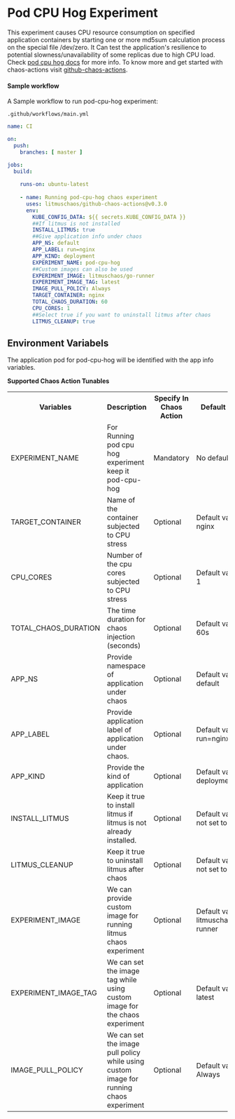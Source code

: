 # Pod CPU Hog Experiment

This experiment causes CPU resource consumption on specified application containers by starting one or more md5sum calculation process on the special file /dev/zero. It Can test the application's resilience to potential slowness/unavailability of some replicas due to high CPU load. Check <a href="https://docs.litmuschaos.io/docs/pod-cpu-hog/">pod cpu hog docs</a> for more info. To know more and get started with chaos-actions visit <a href="https://github.com/litmuschaos/github-chaos-actions/blob/master/README.md">github-chaos-actions</a>. 

#### Sample workflow 

A Sample workflow to run pod-cpu-hog experiment:

`.github/workflows/main.yml`

```yaml
name: CI

on:
  push:
    branches: [ master ]

jobs:
  build:
    
    runs-on: ubuntu-latest
      
    - name: Running pod-cpu-hog chaos experiment
      uses: litmuschaos/github-chaos-actions@v0.3.0
      env:
        KUBE_CONFIG_DATA: ${{ secrets.KUBE_CONFIG_DATA }}
        ##If litmus is not installed
        INSTALL_LITMUS: true
        ##Give application info under chaos
        APP_NS: default
        APP_LABEL: run=nginx
        APP_KIND: deployment
        EXPERIMENT_NAME: pod-cpu-hog
        ##Custom images can also be used
        EXPERIMENT_IMAGE: litmuschaos/go-runner
        EXPERIMENT_IMAGE_TAG: latest
        IMAGE_PULL_POLICY: Always      
        TARGET_CONTAINER: nginx
        TOTAL_CHAOS_DURATION: 60
        CPU_CORES: 1
        ##Select true if you want to uninstall litmus after chaos
        LITMUS_CLEANUP: true        
```

## Environment Variabels

The application pod for pod-cpu-hog will be identified with the app info variables.

**Supported Chaos Action Tunables**

<table>
  <tr>
    <th> Variables </th>
    <th> Description </th>
    <th> Specify In Chaos Action </th>
    <th> Default Value </th>
  </tr>
  <tr> 
    <td> EXPERIMENT_NAME </td>
    <td> For Running pod cpu hog experiment keep it pod-cpu-hog</td>
    <td> Mandatory </td>
    <td> No default value </td>
  </tr>
    <tr> 
    <td> TARGET_CONTAINER </td>
    <td> Name of the container subjected to CPU stress </td>
    <td> Optional </td>
    <td> Default value is nginx</td>
  </tr>
  <tr> 
    <td> CPU_CORES </td>
    <td> Number of the cpu cores subjected to CPU stress </td>
    <td> Optional </td>
    <td> Default value is 1</td>
  </tr>
  <tr> 
    <td> TOTAL_CHAOS_DURATION </td>
    <td> The time duration for chaos injection (seconds) </td>
    <td> Optional </td>
    <td> Default value is 60s </td>
  </tr>  
  <tr> 
    <td> APP_NS </td>
    <td> Provide namespace of application under chaos </td>
    <td> Optional </td>
    <td> Default value is default</td>
  </tr>
  <tr>
    <td> APP_LABEL  </td>
    <td> Provide application label of application under chaos. </td>
    <td> Optional </td>
    <td> Default value is run=nginx </td>
  </tr>
  <tr>
    <td> APP_KIND </td>
    <td> Provide the kind of application   </td>
    <td> Optional  </td>
    <td> Default value is deployment </td>
  </tr>
  <tr>
    <td> INSTALL_LITMUS </td>
    <td> Keep it true to install litmus if litmus is not already installed.</td>
    <td> Optional </td>
    <td> Default value is not set to true </td>
  </tr>
  <tr>
    <td> LITMUS_CLEANUP </td>
    <td> Keep it true to uninstall litmus after chaos </td>
    <td> Optional </td>
    <td> Default value is not set to true </td>
  </tr>
  <tr>
    <td> EXPERIMENT_IMAGE </td>
    <td>We can provide custom image for running litmus chaos experiment </td>
    <td> Optional </td>
    <td> Default value is litmuschaos/go-runner </td>
  </tr>
  <tr>
    <td> EXPERIMENT_IMAGE_TAG </td>
    <td> We can set the image tag while using custom image for the chaos experiment </td>
    <td> Optional </td>
    <td> Default value is latest </td>
  </tr>  
  <tr>
    <td>IMAGE_PULL_POLICY </td>
    <td> We can set the image pull policy while using custom image for running chaos experiment </td>
    <td> Optional </td>
    <td> Default value is Always </td>
  </tr>  
</table>